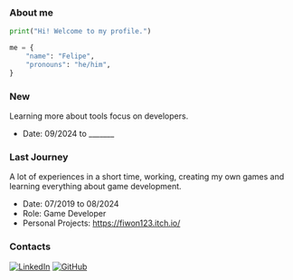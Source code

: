 ### About me

```python
print("Hi! Welcome to my profile.")

me = {
    "name": "Felipe",
    "pronouns": "he/him",
}
```

### New
Learning more about tools focus on developers. 

* Date: 09/2024 to _______


### Last Journey
A lot of experiences in a short time, working, creating my own games and learning everything about game development.

* Date:  07/2019 to 08/2024 
* Role: Game Developer
* Personal Projects: https://fiwon123.itch.io/


### Contacts
[![LinkedIn](https://img.shields.io/badge/linkedin-%230077B5.svg?style=for-the-badge&logo=linkedin&logoSize=auto&logoColor=white)](https://www.linkedin.com/in/felipeinoue/) [![GitHub](https://img.shields.io/badge/github-%23121011.svg?style=for-the-badge&logo=github&logoColor=white)](https://github.com/fiwon123)
